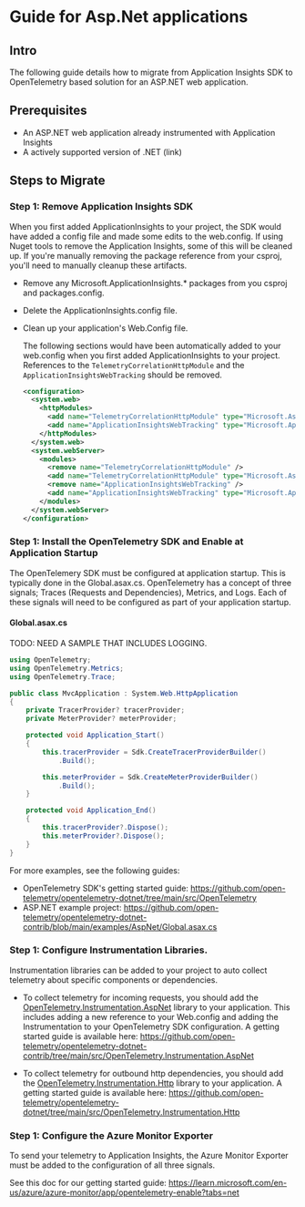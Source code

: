 # Guide for Asp.Net applications

## Intro

The following guide details how to migrate from Application Insights SDK to OpenTelemetry based solution for an ASP.NET web application.

## Prerequisites

- An ASP.NET web application already instrumented with Application Insights
- A actively supported version of .NET (link)

## Steps to Migrate

### Step 1: Remove Application Insights SDK

When you first added ApplicationInsights to your project, the SDK would have added a config file and made some edits to the web.config.
If using Nuget tools to remove the Application Insights, some of this will be cleaned up. 
If you're manually removing the package reference from your csproj, you'll need to manually cleanup these artifacts.

- Remove any Microsoft.ApplicationInsights.* packages from you csproj and packages.config.
- Delete the ApplicationInsights.config file.
- Clean up your application's Web.Config file.

    The following sections would have been automatically added to your web.config when you first added ApplicationInsights to your project. References to the `TelemetryCorrelationHttpModule` and the `ApplicationInsightsWebTracking` should be removed.

    ```xml
    <configuration>
      <system.web>
        <httpModules>
          <add name="TelemetryCorrelationHttpModule" type="Microsoft.AspNet.TelemetryCorrelation.TelemetryCorrelationHttpModule, Microsoft.AspNet.TelemetryCorrelation" />
          <add name="ApplicationInsightsWebTracking" type="Microsoft.ApplicationInsights.Web.ApplicationInsightsHttpModule, Microsoft.AI.Web" />
        </httpModules>
      </system.web>
      <system.webServer>
        <modules>
          <remove name="TelemetryCorrelationHttpModule" />
          <add name="TelemetryCorrelationHttpModule" type="Microsoft.AspNet.TelemetryCorrelation.TelemetryCorrelationHttpModule, Microsoft.AspNet.TelemetryCorrelation" preCondition="managedHandler" />
          <remove name="ApplicationInsightsWebTracking" />
          <add name="ApplicationInsightsWebTracking" type="Microsoft.ApplicationInsights.Web.ApplicationInsightsHttpModule, Microsoft.AI.Web" preCondition="managedHandler" />
        </modules>
      </system.webServer>
    </configuration>
    ```

### Step 1: Install the OpenTelemetry SDK and Enable at Application Startup

The OpenTelemery SDK must be configured at application startup. This is typically done in the Global.asax.cs.
OpenTelemetry has a concept of three signals; Traces (Requests and Dependencies), Metrics, and Logs.
Each of these signals will need to be configured as part of your application startup.

#### Global.asax.cs

TODO: NEED A SAMPLE THAT INCLUDES LOGGING.

```csharp
using OpenTelemetry;
using OpenTelemetry.Metrics;
using OpenTelemetry.Trace;

public class MvcApplication : System.Web.HttpApplication
{
    private TracerProvider? tracerProvider;
    private MeterProvider? meterProvider;

    protected void Application_Start()
    {
        this.tracerProvider = Sdk.CreateTracerProviderBuilder()
            .Build();

        this.meterProvider = Sdk.CreateMeterProviderBuilder()
            .Build();
    }

    protected void Application_End()
    {
        this.tracerProvider?.Dispose();
        this.meterProvider?.Dispose();
    }
}
```

For more examples, see the following guides:
- OpenTelemetry SDK's getting started guide: https://github.com/open-telemetry/opentelemetry-dotnet/tree/main/src/OpenTelemetry
- ASP.NET example project: https://github.com/open-telemetry/opentelemetry-dotnet-contrib/blob/main/examples/AspNet/Global.asax.cs

### Step 1: Configure Instrumentation Libraries.

Instrumentation libraries can be added to your project to auto collect telemetry about specific components or dependencies.

- To collect telemetry for incoming requests, you should add the [OpenTelemetry.Instrumentation.AspNet](https://www.nuget.org/packages/OpenTelemetry.Instrumentation.AspNet) library to your application.
This includes adding a new reference to your Web.config and adding the Instrumentation to your OpenTelemetry SDK configuration.
A getting started guide is available here: https://github.com/open-telemetry/opentelemetry-dotnet-contrib/tree/main/src/OpenTelemetry.Instrumentation.AspNet

- To collect telemetry for outbound http dependencies, you should add the [OpenTelemetry.Instrumentation.Http](https://www.nuget.org/packages/OpenTelemetry.Instrumentation.Http) library to your application.
A getting started guide is available here: https://github.com/open-telemetry/opentelemetry-dotnet/tree/main/src/OpenTelemetry.Instrumentation.Http

### Step 1: Configure the Azure Monitor Exporter 

To send your telemetry to Application Insights, the Azure Monitor Exporter must be added to the configuration of all three signals.

See this doc for our getting started guide:
https://learn.microsoft.com/en-us/azure/azure-monitor/app/opentelemetry-enable?tabs=net
